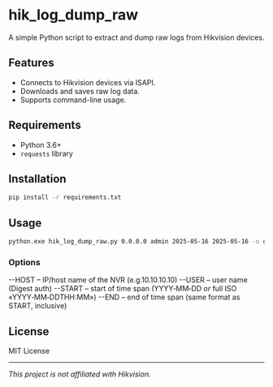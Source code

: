 # hik_log_dump_raw

A simple Python script to extract and dump raw logs from Hikvision devices.

## Features

- Connects to Hikvision devices via ISAPI.
- Downloads and saves raw log data.
- Supports command-line usage.

## Requirements

- Python 3.6+
- `requests` library

## Installation

```bash
pip install -r requirements.txt
```

## Usage

```bash
python.exe hik_log_dump_raw.py 0.0.0.0 admin 2025-05-16 2025-05-16 -o output.xml
```

### Options

--HOST   – IP/host name of the NVR (e.g.10.10.10.10)
--USER   – user name (Digest auth)
--START  – start of time span (YYYY‑MM‑DD *or* full ISO «YYYY‑MM‑DDTHH:MM»)
--END    – end   of time span (same format as START, inclusive)


## License

MIT License

---

*This project is not affiliated with Hikvision.*